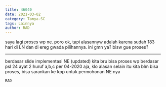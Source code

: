 ```yaml
---
title: 46040
date: 2021-03-02
category: Tanya-SC
tags: Lainnya
author: RAD
---
```


saya lagi proses wp ne. poro ok, tapi alasannyw adalah karena sudah 183 hari di LN dan di ereg gwada pilihannya. ini gmn ya? bisw gue proses?

---

berdasar slide implementasi NE (updated) kita bru bisa proses wp berdasar psl 24 ayat 2 huruf a,b,c per 04-2020 aja, klo alasan selain itu kita blm bisa proses, bisa sarankan ke kpp untuk permohonan NE nya

`RAD`

